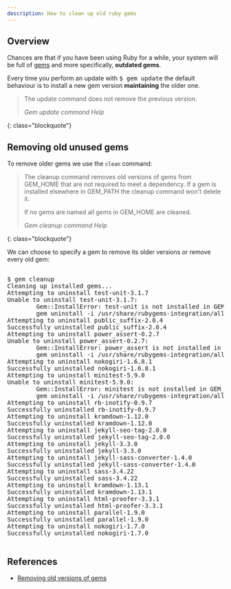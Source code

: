 ```yaml
---
description: How to clean up old ruby gems
---
```


## Overview

Chances are that if you have been using Ruby for a while, your system
will be full of [gems](https://rubygems.org/) and more specifically,
**outdated gems**.

Every time you perform an update with <kbd>$ gem update</kbd> the
default behaviour is to install a new gem version **maintaining** the
older one.

> The update command does not remove the previous version. 
> 
> <footer class="blockquote-footer"> <cite>Gem update command Help</cite></footer>
{: class="blockquote"}

## Removing old unused gems

To remove older gems we use the `clean` command:

> The cleanup command removes old versions of gems from GEM_HOME that
> are not required to meet a dependency.  If a gem is installed
> elsewhere in GEM_PATH the cleanup command won't delete it.
>
> If no gems are named all gems in GEM_HOME are cleaned.
> 
> <footer class="blockquote-footer"> <cite>Gem cleanup command Help</cite></footer>
{: class="blockquote"}

We can choose to specify a gem to remove its older versions or remove
every old gem:

<pre class="shell">
<samp>
<span class="shell-prompt">$</span> <kbd>gem cleanup</kbd>
Cleaning up installed gems...
Attempting to uninstall test-unit-3.1.7
Unable to uninstall test-unit-3.1.7:
        Gem::InstallError: test-unit is not installed in GEM_HOME, try:
        gem uninstall -i /usr/share/rubygems-integration/all test-unit
Attempting to uninstall public_suffix-2.0.4
Successfully uninstalled public_suffix-2.0.4
Attempting to uninstall power_assert-0.2.7
Unable to uninstall power_assert-0.2.7:
        Gem::InstallError: power_assert is not installed in GEM_HOME, try:
        gem uninstall -i /usr/share/rubygems-integration/all power_assert
Attempting to uninstall nokogiri-1.6.8.1
Successfully uninstalled nokogiri-1.6.8.1
Attempting to uninstall minitest-5.9.0
Unable to uninstall minitest-5.9.0:
        Gem::InstallError: minitest is not installed in GEM_HOME, try:
        gem uninstall -i /usr/share/rubygems-integration/all minitest
Attempting to uninstall rb-inotify-0.9.7
Successfully uninstalled rb-inotify-0.9.7
Attempting to uninstall kramdown-1.12.0
Successfully uninstalled kramdown-1.12.0
Attempting to uninstall jekyll-seo-tag-2.0.0
Successfully uninstalled jekyll-seo-tag-2.0.0
Attempting to uninstall jekyll-3.3.0
Successfully uninstalled jekyll-3.3.0
Attempting to uninstall jekyll-sass-converter-1.4.0
Successfully uninstalled jekyll-sass-converter-1.4.0
Attempting to uninstall sass-3.4.22
Successfully uninstalled sass-3.4.22
Attempting to uninstall kramdown-1.13.1
Successfully uninstalled kramdown-1.13.1
Attempting to uninstall html-proofer-3.3.1
Successfully uninstalled html-proofer-3.3.1
Attempting to uninstall parallel-1.9.0
Successfully uninstalled parallel-1.9.0
Attempting to uninstall nokogiri-1.7.0
Successfully uninstalled nokogiri-1.7.0
</samp>
</pre>

## References

- [Removing old versions of gems](https://stackoverflow.com/q/27933683/1165509)
  
